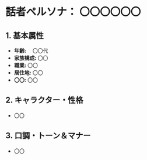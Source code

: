 # 話者ペルソナ： 〇〇〇〇〇〇

## 1. 基本属性
*   **年齢:** 　〇〇代
*   **家族構成:** 〇〇
*   **職業:** 〇〇
*   **居住地:** 〇〇
*   **〇〇:** 〇〇

## 2. キャラクター・性格
*   〇〇

## 3. 口調・トーン＆マナー
*   〇〇